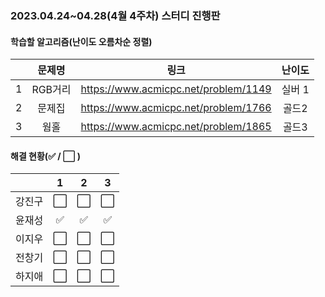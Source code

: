### 2023.04.24~04.28(4월 4주차) 스터디 진행판

#### 학습할 알고리즘(난이도 오름차순 정렬)

|      |      문제명      |                             링크                             | 난이도 |
| :--: | :--------------: | :----------------------------------------------------------: | :----: |
|  1   | RGB거리 | https://www.acmicpc.net/problem/1149 |  실버 1  |
|  2   | 문제집 | https://www.acmicpc.net/problem/1766 | 골드2 |
|  3   | 웜홀 | https://www.acmicpc.net/problem/1865 |  골드3  |

#### 해결 현황(:white_check_mark: / :white_large_square:  )

|        |          1           |          2           |          3           |
| :----: | :------------------: | :------------------: | :------------------: |
| 강진구 | :white_large_square: | :white_large_square: | :white_large_square: |
| 윤재성 |  :white_check_mark:  |  :white_check_mark:  |  :white_check_mark:  |
| 이지우 | :white_large_square: | :white_large_square: | :white_large_square: |
| 전창기 | :white_large_square: | :white_large_square: | :white_large_square: |
| 하지애 | :white_large_square: | :white_large_square: | :white_large_square: |
